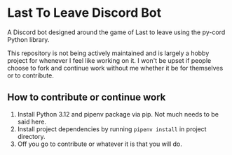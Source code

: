 # Last To Leave Discord Bot

A Discord bot designed around the game of Last to leave using the py-cord Python library.

This repository is not being actively maintained and is largely a hobby project for whenever I feel like working on it.
I won't be upset if people choose to fork and continue work without me whether it be for themselves or to contribute.


## How to contribute or continue work

1. Install Python 3.12 and pipenv package via pip. Not much needs to be said here.
1. Install project dependencies by running `pipenv install` in project directory.
1. Off you go to contribute or whatever it is that you will do.
